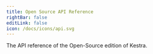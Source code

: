 ```yaml
---
title: Open Source API Reference
rightBar: false
editLink: false
icon: /docs/icons/api.svg
---
```


The API reference of the Open-Source edition of Kestra.

<ApiDoc />